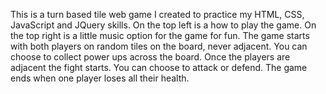 This is a turn based tile web game I created to practice my HTML, CSS, JavaScript and JQuery skills. 
On the top left is a how to play the game. On the top right is a little music option for the game for fun.
The game starts with both players on random tiles on the board, never adjacent. 
You can choose to collect power ups across the board.
Once the players are adjacent the fight starts. You can choose to attack or defend.
The game ends when one player loses all their health.
